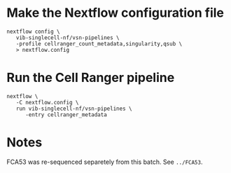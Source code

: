 # Make the Nextflow configuration file

```
nextflow config \
   vib-singlecell-nf/vsn-pipelines \
   -profile cellranger_count_metadata,singularity,qsub \
   > nextflow.config
```

# Run the Cell Ranger pipeline

```
nextflow \
   -C nextflow.config \
   run vib-singlecell-nf/vsn-pipelines \
      -entry cellranger_metadata
```

# Notes

FCA53 was re-sequenced separetely from this batch. See `../FCA53`.
